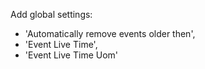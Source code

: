 Add global settings:
- 'Automatically remove events older then',
- 'Event Live Time',
- 'Event Live Time Uom'
